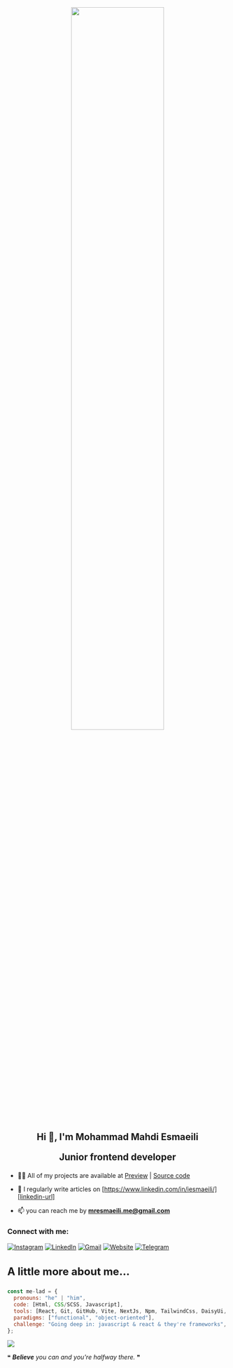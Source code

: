 <div align="center">

<img src="https://user-images.githubusercontent.com/74038190/225813708-98b745f2-7d22-48cf-9150-083f1b00d6c9.gif" width="65%" />

</div>

<h2 align="center">Hi 👋, I'm Mohammad Mahdi Esmaeili

  Junior frontend developer
</h2>

- 👨‍💻 All of my projects are available at [Preview][website-url] | [Source code](https://github.com/me-lad?tab=repositories)

- 📝 I regularly write articles on [https://www.linkedin.com/in/iesmaeili/][linkedin-url]

- 📫 you can reach me by **mresmaeili.me@gmail.com**

<h3 align="left">Connect with me:</h3>

[![Instagram][instagram-badge]][instagram-url] [![LinkedIn][linkedin-badge]][linkedin-url] [![Gmail][gmail-badge]][gmail-url] [![Website][website-badge]][website-url] [![Telegram][telegram-badge]][telegram-url]

<h3 style="font-size:1.5rem"> A little more about me...  </h3>

```javascript
const me-lad = {
  pronouns: "he" | "him",
  code: [Html, CSS/SCSS, Javascript],
  tools: [React, Git, GitHub, Vite, NextJs, Npm, TailwindCss, DaisyUi, Axios],
  paradigms: ["functional", "object-oriented"],
  challenge: "Going deep in: javascript & react & they're frameworks",
};
```

![](https://github-readme-stats.vercel.app/api/top-langs/?username=me-lad&theme=gotham&hide_border=false&include_all_commits=false&count_private=false&layout=compact)

❝ <em><b>Believe</b> you can and you're halfway there.</em> ❞

<!-- All links -->

[instagram-badge]: https://img.shields.io/badge/Instagram-%23E4405F.svg?logo=Instagram&logoColor=white
[linkedin-badge]: https://img.shields.io/badge/LinkedIn-%230077B5.svg?logo=linkedin&logoColor=white
[gmail-badge]: https://img.shields.io/badge/Gmail-red.svg?logo=Gmail&logoColor=white
[website-badge]: https://img.shields.io/badge/Website-000000.svg?logo=about.me&?&logoColor=white
[telegram-badge]: https://img.shields.io/badge/Telegram-%230077B5.svg?logo=telegram&logoColor=white
[language-stats]: https://github-readme-stats.vercel.app/api/top-langs/?username=me-lad&theme=dark&hide_border=false&include_all_commits=false&count_private=false&layout=compact
[instagram-url]: https://instagram.com/me.ilad_
[linkedin-url]: https://linkedin.com/in/iesmaeili
[gmail-url]: mailto:mresmaeili.me@gmail.com
[website-url]: https://iesmaeili.ir
[telegram-url]: https://t.me/Mohammad_EsmaeiliVa
